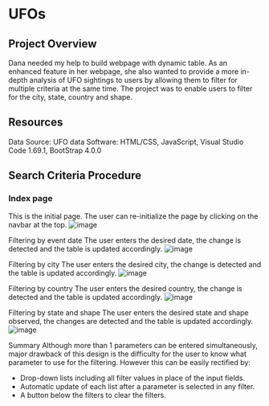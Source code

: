 # UFOs

## Project Overview
Dana needed my help to build webpage with dynamic table. As an enhanced feature in her webpage, she also wanted to provide a more in-depth analysis of UFO sightings to users by allowing them to filter for multiple criteria at the same time. The project was to enable users to filter for the city, state, country and shape.

## Resources
Data Source: UFO data
Software: HTML/CSS, JavaScript, Visual Studio Code 1.69.1, BootStrap 4.0.0

## Search Criteria Procedure
### Index page
This is the initial page. The user can re-initialize the page by clicking on the navbar at the top.
![image](https://user-images.githubusercontent.com/104685001/179957688-d9b191f3-5b6a-4a70-89a9-00ae9467b54d.png)

Filtering by event date
The user enters the desired date, the change is detected and the table is updated accordingly.
![image](https://user-images.githubusercontent.com/104685001/179957787-35a237e4-271e-4d55-806f-b9e135d691b6.png)

Filtering by city
The user enters the desired city, the change is detected and the table is updated accordingly.
![image](https://user-images.githubusercontent.com/104685001/179957870-8227c081-37ab-40e7-8b35-4af58c12665e.png)

Filtering by country
The user enters the desired country, the change is detected and the table is updated accordingly.
![image](https://user-images.githubusercontent.com/104685001/179957944-3ad545bb-c2e4-42a3-81bc-034cda1bf826.png)

Filtering by state and shape
The user enters the desired state and shape observed, the changes are detected and the table is updated accordingly.
![image](https://user-images.githubusercontent.com/104685001/179958099-e6047fcf-863a-443d-a477-dedbed835887.png)

Summary
Although more than 1 parameters can be entered simultaneously, major drawback of this design is the difficulty for the user to know what parameter to use for the filtering. However this can be easily rectified by:
* Drop-down lists including all filter values in place of the input fields.
* Automatic update of each list after a parameter is selected in any filter.
* A button below the filters to clear the filters.
